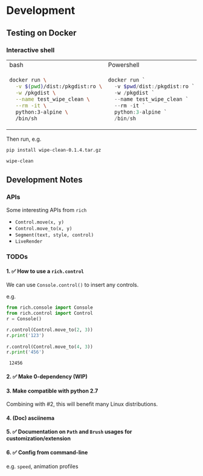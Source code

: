 # Development

## Testing on Docker



### Interactive shell

<table>
<tr><td>bash</td><td>Powershell</td></tr>
<tr>
<td>

```bash
docker run \
  -v $(pwd)/dist:/pkgdist:ro \
  -w /pkgdist \
  --name test_wipe_clean \
  --rm -it \ 
  python:3-alpine \
  /bin/sh
```

</td>
<td>

```powershell
docker run `
  -v $pwd/dist:/pkgdist:ro `
  -w /pkgdist `
  --name test_wipe_clean `
  --rm -it `
  python:3-alpine `
  /bin/sh
```

</td>
</tr>
</table>

Then run, e.g.

```bash
pip install wipe-clean-0.1.4.tar.gz

wipe-clean
```



## Development Notes

### APIs

Some interesting APIs from `rich`

- `Control.move(x, y)`
- `Control.move_to(x, y)`
- `Segment(text, style, control)`
- `LiveRender`


### TODOs

#### 1. ✅ How to use a `rich.control`

We can use `Console.control()` to insert any controls.

e.g.
```python
from rich.console import Console
from rich.control import Control
r = Console()

r.control(Control.move_to(2, 3))
r.print('123')
  
r.control(Control.move_to(4, 3))
r.print('456')
```

```
 12456
```

#### 2. ✅ Make 0-dependency (WIP)

#### 3. Make compatible with python 2.7

Combining with #2, this will benefit many Linux distributions.

#### 4. (Doc) asciinema

#### 5. ✅ Documentation on `Path` and `Brush` usages for customization/extension

#### 6. ✅ Config from command-line

e.g. `speed`, animation profiles

